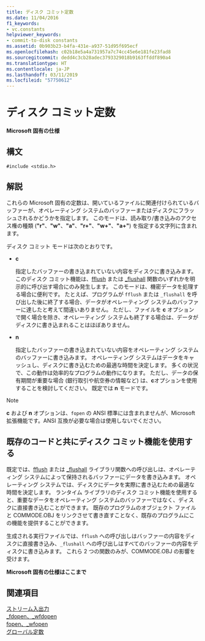 ```yaml
---
title: ディスク コミット定数
ms.date: 11/04/2016
f1_keywords:
- vc.constants
helpviewer_keywords:
- commit-to-disk constants
ms.assetid: 0b903b23-b4fa-431e-a937-51d95f695ecf
ms.openlocfilehash: c02b18e5a4a731957a7c74cc45e6e181fe23fad8
ms.sourcegitcommit: dedd4c3cb28adec3793329018b9163ffddf890a4
ms.translationtype: HT
ms.contentlocale: ja-JP
ms.lasthandoff: 03/11/2019
ms.locfileid: "57750612"
---
```

# <a name="commit-to-disk-constants"></a>ディスク コミット定数

**Microsoft 固有の仕様**

## <a name="syntax"></a>構文

```
#include <stdio.h>
```

## <a name="remarks"></a>解説

これらの Microsoft 固有の定数は、開いているファイルに関連付けられているバッファーが、オペレーティング システムのバッファーまたはディスクにフラッシュされるかどうかを指定します。 このモードは、読み取り/書き込みのアクセス権の種類 (**"r"**、**"w"**、**"a"**、**"r+"**、**"w+"**、**"a+"**) を指定する文字列に含まれます。

ディスク コミット モードは次のとおりです。

- **c**

   指定したバッファーの書き込まれていない内容をディスクに書き込みます。 このディスク コミット機能は、[fflush](../c-runtime-library/reference/fflush.md) または [_flushall](../c-runtime-library/reference/flushall.md) 関数のいずれかを明示的に呼び出す場合にのみ発生します。 このモードは、機密データを処理する場合に便利です。 たとえば、プログラムが `fflush` または `_flushall` を呼び出した後に終了する場合、データがオペレーティング システムのバッファーに達したと考えて間違いありません。 ただし、ファイルを **c** オプションで開く場合を除き、オペレーティング システムも終了する場合は、データがディスクに書き込まれることはほぼありません。

- **n**

   指定したバッファーの書き込まれていない内容をオペレーティング システムのバッファーに書き込みます。 オペレーティング システムはデータをキャッシュし、ディスクに書き込むための最適な時間を決定します。 多くの状況で、この動作は効率的なプログラムの動作になります。 ただし、データの保有期間が重要な場合 (銀行取引や航空券の情報など) は、**c**オプションを使用することを検討してください。 既定では **n** モードです。

> [!NOTE]
> **c** および **n** オプションは、`fopen` の ANSI 標準には含まれませんが、Microsoft 拡張機能です。ANSI 互換が必要な場合は使用しないでください。

## <a name="using-the-commit-to-disk-feature-with-existing-code"></a>既存のコードと共にディスク コミット機能を使用する

既定では、[fflush](../c-runtime-library/reference/fflush.md) または [_flushall](../c-runtime-library/reference/flushall.md) ライブラリ関数への呼び出しは、オペレーティング システムによって保持されるバッファーにデータを書き込みます。 オペレーティング システムでは、ディスクにデータを実際に書き込むための最適な時間を決定します。 ランタイム ライブラリのディスク コミット機能を使用すると、重要なデータをオペレーティング システムのバッファーではなく、ディスクに直接書き込むことができます。 既存のプログラムのオブジェクト ファイルと COMMODE.OBJ をリンクさせて書き直すことなく、既存のプログラムにこの機能を提供することができます。

生成される実行ファイルでは、`fflush` への呼び出しはバッファーの内容をディスクに直接書き込み、`_flushall` への呼び出しはすべてのバッファーの内容をディスクに書き込みます。 これら 2 つの関数のみが、COMMODE.OBJ の影響を受けます。

**Microsoft 固有の仕様はここまで**

## <a name="see-also"></a>関連項目

[ストリーム入出力](../c-runtime-library/stream-i-o.md)<br/>
[_fdopen、_wfdopen](../c-runtime-library/reference/fdopen-wfdopen.md)<br/>
[fopen、_wfopen](../c-runtime-library/reference/fopen-wfopen.md)<br/>
[グローバル定数](../c-runtime-library/global-constants.md)
